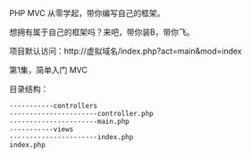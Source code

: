 PHP MVC 从零学起，带你编写自己的框架。

想拥有属于自己的框架吗？来吧，带你装B，带你飞。

项目默认访问：http://虚拟域名/index.php?act=main&mod=index

第1集，简单入门 MVC

目录结构：
```
-----------controllers
----------------------controller.php
----------------------main.php
-----------views
----------------------index.php
index.php
```
